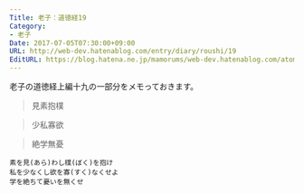 ```yaml
---
Title: 老子：道徳経19
Category:
- 老子
Date: 2017-07-05T07:30:00+09:00
URL: http://web-dev.hatenablog.com/entry/diary/roushi/19
EditURL: https://blog.hatena.ne.jp/mamorums/web-dev.hatenablog.com/atom/entry/8599973812276910289
---
```


老子の道徳経上編十九の一部分をメモっておきます。


> 見素抱樸

> 少私寡欲

> 絶学無憂

```
素を見(あら)わし樸(ぼく)を抱け
私を少なくし欲を寡(すく)なくせよ
学を絶ちて憂いを無くせ
```

